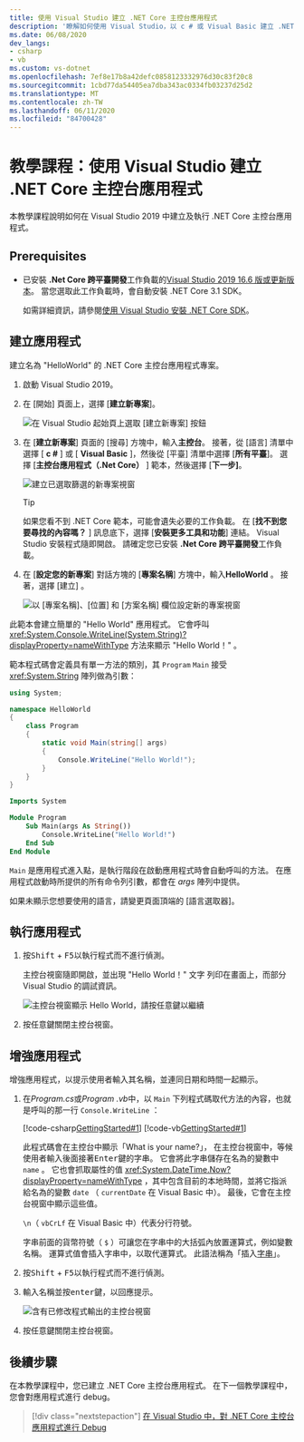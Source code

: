 ```yaml
---
title: 使用 Visual Studio 建立 .NET Core 主控台應用程式
description: '瞭解如何使用 Visual Studio，以 c # 或 Visual Basic 建立 .NET Core 主控台應用程式。'
ms.date: 06/08/2020
dev_langs:
- csharp
- vb
ms.custom: vs-dotnet
ms.openlocfilehash: 7ef8e17b8a42defc0858123332976d30c83f20c8
ms.sourcegitcommit: 1cbd77da54405ea7dba343ac0334fb03237d25d2
ms.translationtype: MT
ms.contentlocale: zh-TW
ms.lasthandoff: 06/11/2020
ms.locfileid: "84700428"
---
```

# <a name="tutorial-create-a-net-core-console-application-using-visual-studio"></a>教學課程：使用 Visual Studio 建立 .NET Core 主控台應用程式

本教學課程說明如何在 Visual Studio 2019 中建立及執行 .NET Core 主控台應用程式。

## <a name="prerequisites"></a>Prerequisites

- 已安裝 **.Net Core 跨平臺開發**工作負載的[Visual Studio 2019 16.6 版或更新版本](https://visualstudio.microsoft.com/downloads/?utm_medium=microsoft&utm_source=docs.microsoft.com&utm_campaign=inline+link&utm_content=download+vs2019)。 當您選取此工作負載時，會自動安裝 .NET Core 3.1 SDK。

  如需詳細資訊，請參閱[使用 Visual Studio 安裝 .NET Core SDK](../install/sdk.md?pivots=os-windows#install-with-visual-studio)。

## <a name="create-the-app"></a>建立應用程式

建立名為 "HelloWorld" 的 .NET Core 主控台應用程式專案。

1. 啟動 Visual Studio 2019。

1. 在 [開始] 頁面上，選擇 [**建立新專案**]。

   ![在 Visual Studio 起始頁上選取 [建立新專案] 按鈕](./media/with-visual-studio/start-window.png)

1. 在 [**建立新專案**] 頁面的 [搜尋] 方塊中，輸入**主控台**。 接著，從 [語言] 清單中選擇 [ **c #** ] 或 [ **Visual Basic** ]，然後從 [平臺] 清單中選擇 [**所有平臺**]。 選擇 [**主控台應用程式（.Net Core）** ] 範本，然後選擇 [**下一步]**。

   ![建立已選取篩選的新專案視窗](./media/with-visual-studio/create-new-project.png)

   > [!TIP]
   > 如果您看不到 .NET Core 範本，可能會遺失必要的工作負載。 在 [**找不到您要尋找的內容嗎？** ] 訊息底下，選擇 [**安裝更多工具和功能**] 連結。 Visual Studio 安裝程式隨即開啟。 請確定您已安裝 **.Net Core 跨平臺開發**工作負載。

1. 在 [**設定您的新專案**] 對話方塊的 [**專案名稱**] 方塊中，輸入**HelloWorld** 。 接著，選擇 [建立]  。

   ![以 [專案名稱]、[位置] 和 [方案名稱] 欄位設定新的專案視窗](./media/with-visual-studio/configure-new-project.png)

此範本會建立簡單的 "Hello World" 應用程式。 它會呼叫 <xref:System.Console.WriteLine(System.String)?displayProperty=nameWithType> 方法來顯示 "Hello World！" 。

範本程式碼會定義具有單一方法的類別，其 `Program` `Main` 接受 <xref:System.String> 陣列做為引數：

```csharp
using System;

namespace HelloWorld
{
    class Program
    {
        static void Main(string[] args)
        {
            Console.WriteLine("Hello World!");
        }
    }
}
```

```vb
Imports System

Module Program
    Sub Main(args As String())
        Console.WriteLine("Hello World!")
    End Sub
End Module
```

`Main` 是應用程式進入點，是執行階段在啟動應用程式時會自動呼叫的方法。 在應用程式啟動時所提供的所有命令列引數，都會在 *args* 陣列中提供。

如果未顯示您想要使用的語言，請變更頁面頂端的 [語言選取器]。

## <a name="run-the-app"></a>執行應用程式

1. 按<kbd>Shift</kbd> + <kbd>F5</kbd>以執行程式而不進行偵測。

   主控台視窗隨即開啟，並出現 "Hello World！" 文字 列印在畫面上，而部分 Visual Studio 的調試資訊。

   ![主控台視窗顯示 Hello World，請按任意鍵以繼續](./media/with-visual-studio/hello-world-console.png)

1. 按任意鍵關閉主控台視窗。

## <a name="enhance-the-app"></a>增強應用程式

增強應用程式，以提示使用者輸入其名稱，並連同日期和時間一起顯示。

1. 在*Program.cs*或*Program .vb*中，以 `Main` 下列程式碼取代方法的內容，也就是呼叫的那一行 `Console.WriteLine` ：

   [!code-csharp[GettingStarted#1](./snippets/with-visual-studio/csharp/Program.cs#1)]
   [!code-vb[GettingStarted#1](./snippets/with-visual-studio/vb/Program.vb#1)]

   此程式碼會在主控台中顯示「What is your name?」， 在主控台視窗中，等候使用者輸入後面接著<kbd>Enter</kbd>鍵的字串。 它會將此字串儲存在名為的變數中 `name` 。 它也會抓取屬性的值 <xref:System.DateTime.Now?displayProperty=nameWithType> ，其中包含目前的本地時間，並將它指派給名為的變數 `date` （ `currentDate` 在 Visual Basic 中）。 最後，它會在主控台視窗中顯示這些值。

   `\n`（ `vbCrLf` 在 Visual Basic 中）代表分行符號。

   字串前面的貨幣符號（ `$` ）可讓您在字串中的大括弧內放置運算式，例如變數名稱。 運算式值會插入字串中，以取代運算式。 此語法稱為「插入[字串](../../csharp/language-reference/tokens/interpolated.md)」。

1. 按<kbd>Shift</kbd> + <kbd>F5</kbd>以執行程式而不進行偵測。

1. 輸入名稱並按<kbd>enter</kbd>鍵，以回應提示。

   ![含有已修改程式輸出的主控台視窗](./media/with-visual-studio/hello-world-update.png)

1. 按任意鍵關閉主控台視窗。

## <a name="next-steps"></a>後續步驟

在本教學課程中，您已建立 .NET Core 主控台應用程式。 在下一個教學課程中，您會對應用程式進行 debug。

> [!div class="nextstepaction"]
> [在 Visual Studio 中，對 .NET Core 主控台應用程式進行 Debug](debugging-with-visual-studio.md)
